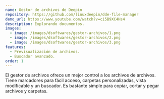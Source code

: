 ```yaml
---
name: Gestor de archivos de Deepin
repository: https://github.com/linuxdeepin/dde-file-manager
demo_url: https://www.youtube.com/watch?v=ci5B9XC4Hs4
description: Explorando documentos.
images:
  - image: /images/dsoftwares/gestor-archivos/1.png
  - image: /images/dsoftwares/gestor-archivos/2.png
  - image: /images/dsoftwares/gestor-archivos/3.png
features:
  - Previsualización de archivos.
  - Buscador avanzado.
order: 1
---
```


El gestor de archivos ofrece un mejor control a los archivos de archivos. Tiene marcadores para fácil acceso, carpetas personalizadas, vista modificable y un buscador. Es bastante simple para copiar, cortar y pegar archivos y carpetas.
